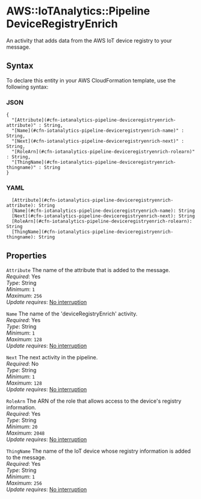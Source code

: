 # AWS::IoTAnalytics::Pipeline DeviceRegistryEnrich<a name="aws-properties-iotanalytics-pipeline-deviceregistryenrich"></a>

An activity that adds data from the AWS IoT device registry to your message\.

## Syntax<a name="aws-properties-iotanalytics-pipeline-deviceregistryenrich-syntax"></a>

To declare this entity in your AWS CloudFormation template, use the following syntax:

### JSON<a name="aws-properties-iotanalytics-pipeline-deviceregistryenrich-syntax.json"></a>

```
{
  "[Attribute](#cfn-iotanalytics-pipeline-deviceregistryenrich-attribute)" : String,
  "[Name](#cfn-iotanalytics-pipeline-deviceregistryenrich-name)" : String,
  "[Next](#cfn-iotanalytics-pipeline-deviceregistryenrich-next)" : String,
  "[RoleArn](#cfn-iotanalytics-pipeline-deviceregistryenrich-rolearn)" : String,
  "[ThingName](#cfn-iotanalytics-pipeline-deviceregistryenrich-thingname)" : String
}
```

### YAML<a name="aws-properties-iotanalytics-pipeline-deviceregistryenrich-syntax.yaml"></a>

```
  [Attribute](#cfn-iotanalytics-pipeline-deviceregistryenrich-attribute): String
  [Name](#cfn-iotanalytics-pipeline-deviceregistryenrich-name): String
  [Next](#cfn-iotanalytics-pipeline-deviceregistryenrich-next): String
  [RoleArn](#cfn-iotanalytics-pipeline-deviceregistryenrich-rolearn): String
  [ThingName](#cfn-iotanalytics-pipeline-deviceregistryenrich-thingname): String
```

## Properties<a name="aws-properties-iotanalytics-pipeline-deviceregistryenrich-properties"></a>

`Attribute` <a name="cfn-iotanalytics-pipeline-deviceregistryenrich-attribute"></a>
The name of the attribute that is added to the message\.  
_Required_: Yes  
_Type_: String  
_Minimum_: `1`  
_Maximum_: `256`  
_Update requires_: [No interruption](https://docs.aws.amazon.com/AWSCloudFormation/latest/UserGuide/using-cfn-updating-stacks-update-behaviors.html#update-no-interrupt)

`Name` <a name="cfn-iotanalytics-pipeline-deviceregistryenrich-name"></a>
The name of the 'deviceRegistryEnrich' activity\.  
_Required_: Yes  
_Type_: String  
_Minimum_: `1`  
_Maximum_: `128`  
_Update requires_: [No interruption](https://docs.aws.amazon.com/AWSCloudFormation/latest/UserGuide/using-cfn-updating-stacks-update-behaviors.html#update-no-interrupt)

`Next` <a name="cfn-iotanalytics-pipeline-deviceregistryenrich-next"></a>
The next activity in the pipeline\.  
_Required_: No  
_Type_: String  
_Minimum_: `1`  
_Maximum_: `128`  
_Update requires_: [No interruption](https://docs.aws.amazon.com/AWSCloudFormation/latest/UserGuide/using-cfn-updating-stacks-update-behaviors.html#update-no-interrupt)

`RoleArn` <a name="cfn-iotanalytics-pipeline-deviceregistryenrich-rolearn"></a>
The ARN of the role that allows access to the device's registry information\.  
_Required_: Yes  
_Type_: String  
_Minimum_: `20`  
_Maximum_: `2048`  
_Update requires_: [No interruption](https://docs.aws.amazon.com/AWSCloudFormation/latest/UserGuide/using-cfn-updating-stacks-update-behaviors.html#update-no-interrupt)

`ThingName` <a name="cfn-iotanalytics-pipeline-deviceregistryenrich-thingname"></a>
The name of the IoT device whose registry information is added to the message\.  
_Required_: Yes  
_Type_: String  
_Minimum_: `1`  
_Maximum_: `256`  
_Update requires_: [No interruption](https://docs.aws.amazon.com/AWSCloudFormation/latest/UserGuide/using-cfn-updating-stacks-update-behaviors.html#update-no-interrupt)
